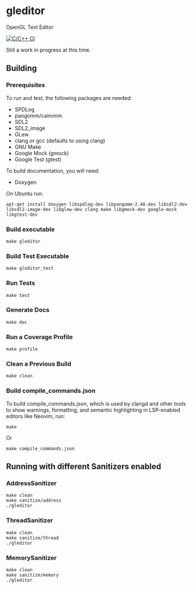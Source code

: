# gleditor


OpenGL Text Editor

[![C/C++ CI](https://github.com/ccs4ever/gleditor/actions/workflows/c-cpp.yml/badge.svg)](https://github.com/ccs4ever/gleditor/actions/workflows/c-cpp.yml)


Still a work in progress at this time.

## Building

### Prerequisites

To run and test, the following packages are needed:

* SPDLog
* pangomm/cairomm
* SDL2
* SDL2\_image
* GLew
* clang or gcc (defaults to using clang)
* GNU Make
* Google Mock (gmock)
* Google Test (gtest)

To build documentation, you will need:

* Doxygen

On Ubuntu run:

```
apt-get install doxygen libspdlog-dev libpangomm-2.48-dev libsdl2-dev libsdl2-image-dev libglew-dev clang make libgmock-dev google-mock libgtest-dev
```

### Build executable

```
make gleditor
```

### Build Test Executable

```
make gleditor_test
```

### Run Tests

```
make test
```

### Generate Docs

```
make doc
```

### Run a Coverage Profile

```
make profile
```

### Clean a Previous Build

```
make clean
```

### Build compile\_commands.json

To build compile\_commands.json, which is used by clangd and other tools to show warnings, formatting, and semantic highlighting in LSP-enabled editors like Neovim, run:

```
make
```

Or

```
make compile_commands.json
```

## Running with different Sanitizers enabled

### AddressSanitizer

```
make clean
make sanitize/address
./gleditor
```

### ThreadSanitizer

```
make clean
make sanitize/thread
./gleditor
```

### MemorySanitizer

```
make clean
make sanitize/memory
./gleditor
```
